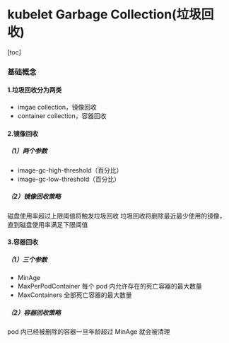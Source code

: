 # kubelet Garbage Collection(垃圾回收)

[toc]

### 基础概念

#### 1.垃圾回收分为两类

* imgae collection，镜像回收
* container collection，容器回收

#### 2.镜像回收

##### （1）两个参数
* image-gc-high-threshold（百分比）
* image-gc-low-threshold（百分比）

##### （2）镜像回收策略

磁盘使用率超过上限阈值将触发垃圾回收
垃圾回收将删除最近最少使用的镜像，直到磁盘使用率满足下限阈值

#### 3.容器回收

##### （1）三个参数
* MinAge
* MaxPerPodContainer
每个 pod 内允许存在的死亡容器的最大数量
* MaxContainers
全部死亡容器的最大数量

##### （2）容器回收策略
pod 内已经被删除的容器一旦年龄超过 MinAge 就会被清理
